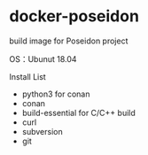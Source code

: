 # docker-poseidon

build image for Poseidon project

OS：Ubunut 18.04

Install List
* python3 for conan
* conan
* build-essential for C/C++ build
* curl
* subversion
* git
